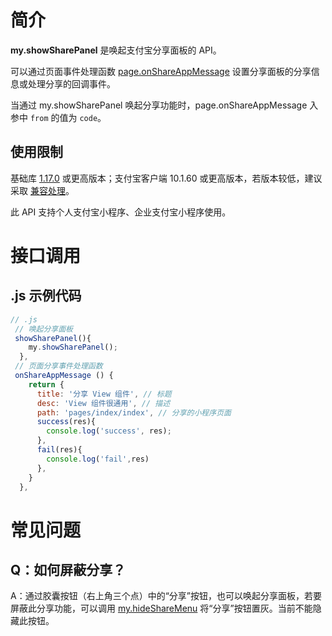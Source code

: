 # 简介

**my.showSharePanel** 是唤起支付宝分享面板的 API。

可以通过页面事件处理函数 [page.onShareAppMessage](https://opendocs.alipay.com/mini/framework/page-detail#%E9%A1%B5%E9%9D%A2%E4%BA%8B%E4%BB%B6%E5%A4%84%E7%90%86%E5%87%BD%E6%95%B0) 设置分享面板的分享信息或处理分享的回调事件。

当通过 my.showSharePanel 唤起分享功能时，page.onShareAppMessage 入参中 `from` 的值为 `code`。

## 使用限制

基础库 [1.17.0](https://opendocs.alipay.com/mini/framework/lib) 或更高版本；支付宝客户端 10.1.60 或更高版本，若版本较低，建议采取 [兼容处理](/mini/framework/compatibility)。

此 API 支持个人支付宝小程序、企业支付宝小程序使用。

# 接口调用

## .js 示例代码

```javascript
// .js
 // 唤起分享面板
 showSharePanel(){
    my.showSharePanel();
  },
 // 页面分享事件处理函数
 onShareAppMessage () {
    return {
      title: '分享 View 组件', // 标题
      desc: 'View 组件很通用', // 描述
      path: 'pages/index/index', // 分享的小程序页面
      success(res){
        console.log('success', res);
      },
      fail(res){
        console.log('fail',res)
      },
    }
  },
```

# 常见问题
## Q：如何屏蔽分享？
A：通过胶囊按钮（右上角三个点）中的“分享”按钮，也可以唤起分享面板，若要屏蔽此分享功能，可以调用 [my.hideShareMenu](https://opendocs.alipay.com/mini/api/share_app) 将“分享”按钮置灰。当前不能隐藏此按钮。

